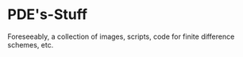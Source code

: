 # PDE's-Stuff
Foreseeably, a collection of images, scripts, code for finite difference schemes, etc. 
